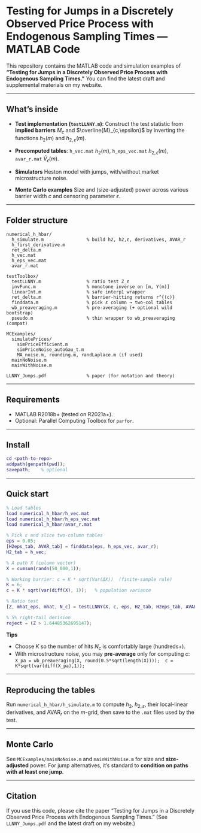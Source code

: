 # Testing for Jumps in a Discretely Observed Price Process with Endogenous Sampling Times — MATLAB Code

This repository contains the MATLAB code and simulation examples of **“Testing for Jumps in a Discretely Observed Price Process with Endogenous Sampling Times.”** You can find the latest draft and supplemental materials on my website.

---

## What’s inside

* **Test implementation (`testLLNNY.m`)**:
  Construct the test statistic from **implied barriers** $M_{c}$ and $\overline{M}_{c,\epsilon}$ by inverting the functions $h_{2}(m)$ and $h_{2,\varepsilon}(m)$.

* **Precomputed tables**:
  `h_vec.mat` $h_{2}(m)$, `h_eps_vec.mat` $h_{2,\epsilon}(m)$, `avar_r.mat` $\hat{V}_{\epsilon}(m)$.

* **Simulators**
  Heston model with jumps, with/without market microstructure noise.

* **Monte Carlo examples**
  Size and (size-adjusted) power across various barrier width $c$ and censoring parameter $\epsilon$.

---

## Folder structure

```
numerical_h_hbar/
  h_simulate.m                % build h2, h2,ε, derivatives, AVAR_r
  h_first_derivative.m
  ret_delta.m
  h_vec.mat
  h_eps_vec.mat
  avar_r.mat

testToolbox/
  testLLNNY.m                 % ratio test Z_ε
  invFunc.m                   % monotone inverse on [m, Y(m)]
  linearInt.m                 % safe interp1 wrapper
  ret_delta.m                 % barrier-hitting returns r^{(c)}
  finddata.m                  % pick ε column → two-col tables
  wb_preaveraging.m           % pre-averaging (+ optional wild bootstrap)
  pseudo.m                    % thin wrapper to wb_preaveraging (compat)

MCExamples/
  simulatePrices/
    simPriceEfficient.m
    simPriceNoise_autoGau_t.m
    MA_noise.m, rounding.m, randLaplace.m (if used)
  mainNoNoise.m
  mainWithNoise.m

LLNNY_Jumps.pdf               % paper (for notation and theory)
```

---

## Requirements

* MATLAB R2018b+ (tested on R2021a+).
* Optional: Parallel Computing Toolbox for `parfor`.

---

## Install

```matlab
cd <path-to-repo>
addpath(genpath(pwd));
savepath;    % optional
```

---

## Quick start

```matlab
% Load tables
load numerical_h_hbar/h_vec.mat
load numerical_h_hbar/h_eps_vec.mat
load numerical_h_hbar/avar_r.mat

% Pick ε and slice two-column tables
eps = 0.05;
[H2eps_tab, AVAR_tab] = finddata(eps, h_eps_vec, avar_r);
H2_tab = h_vec;

% A path X (column vector)
X = cumsum(randn(50_000,1));

% Working barrier: c = K * sqrt(Var(ΔX))  (finite-sample rule)
K = 6;
c = K * sqrt(var(diff(X), 1));   % population variance

% Ratio test
[Z, mhat_eps, mhat, N_c] = testLLNNY(X, c, eps, H2_tab, H2eps_tab, AVAR_tab);

% 5% right-tail decision
reject = (Z > 1.64485362695147);
```

**Tips**

* Choose $K$ so the number of hits $N_c$ is comfortably large (hundreds+).
* With microstructure noise, you may **pre-average** only for computing $c$:
  `X_pa = wb_preaveraging(X, round(0.5*sqrt(length(X))));  c = K*sqrt(var(diff(X_pa),1));`

---

## Reproducing the tables

Run `numerical_h_hbar/h_simulate.m` to compute $h_{2}$, $h_{2,\varepsilon}$, their local-linear derivatives, and $\mathrm{AVAR}_{r}$ on the $m$-grid, then save to the `.mat` files used by the test.

---

## Monte Carlo

See `MCExamples/mainNoNoise.m` and `mainWithNoise.m` for size and **size-adjusted** power. For jump alternatives, it’s standard to **condition on paths with at least one jump**.

---

## Citation

If you use this code, please cite the paper “Testing for Jumps in a Discretely Observed Price Process with Endogenous Sampling Times.” (See `LLNNY_Jumps.pdf` and the latest draft on my website.)
